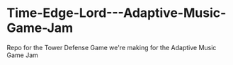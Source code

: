 # Time-Edge-Lord---Adaptive-Music-Game-Jam
 Repo for the Tower Defense Game we're making for the Adaptive Music Game Jam
